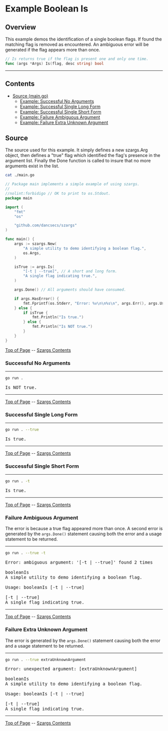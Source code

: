 <!--- gotomd::Auto:: See github.com/dancsecs/gotomd **DO NOT MODIFY** -->

<!---
   Szerszam argument library: szargs.
   Copyright (C) 2024  Leslie Dancsecs

   This program is free software: you can redistribute it and/or modify
   it under the terms of the GNU General Public License as published by
   the Free Software Foundation, either version 3 of the License, or
   (at your option) any later version.

   This program is distributed in the hope that it will be useful,
   but WITHOUT ANY WARRANTY; without even the implied warranty of
   MERCHANTABILITY or FITNESS FOR A PARTICULAR PURPOSE.  See the
   GNU General Public License for more details.

   You should have received a copy of the GNU General Public License
   along with this program.  If not, see <https://www.gnu.org/licenses/>.
-->

# Example Boolean Is


## Overview

This example demos the identification of a single boolean flags.  If found the
matching flag is removed as encountered.  An ambiguous error will be
generated if the flag appears more than once.

<!--- gotomd::Bgn::dcln::./../../Args.Is -->
```go
// Is returns true if the flag is present one and only one time.
func (args *Args) Is(flag, desc string) bool
```
<!--- gotomd::End::dcln::./../../Args.Is -->

---

## Contents

- [Source (main.go)](#source)
    - [Example: Successful No Arguments](#successful-no-arguments)
    - [Example: Successful Single Long Form](#successful-single-long-form)
    - [Example: Successful Single Short Form](#successful-single-short-form)
    - [Example: Failure Ambiguous Argument](#failure-ambiguous-argument)
    - [Example: Failure Extra Unknown Argument](#failure-extra-unknown-argument)

## Source

The source used for this example.  It simply defines a new szargs.Arg object,
then defines a "true" flag which identified the flag's presence in the
argument list.  Finally the Done function is called to insure that no more
arguments exist in the list.

<!--- gotomd::Bgn::file::./main.go -->
```bash
cat ./main.go
```

```go
// Package main implements a simple example of using szargs.
//
//nolint:forbidigo // OK to print to os.Stdout.
package main

import (
    "fmt"
    "os"

    "github.com/dancsecs/szargs"
)

func main() {
    args := szargs.New(
        "A simple utility to demo identifying a boolean flag.",
        os.Args,
    )

    isTrue := args.Is(
        "[-t | --true]", // A short and long form.
        "A single flag indicating true.",
    )

    args.Done() // All arguments should have consumed.

    if args.HasError() {
        fmt.Fprintf(os.Stderr, "Error: %v\n\n%s\n", args.Err(), args.Usage())
    } else {
        if isTrue {
            fmt.Println("Is true.")
        } else {
            fmt.Println("Is NOT true.")
        }
    }
}
```
<!--- gotomd::End::file::./main.go -->

[Top of Page](#example-boolean-is) --
[Szargs Contents](../../README.md#contents)

### Successful No Arguments

<!--- gotomd::Bgn::run::./. -->
---
```bash
go run .
```

<pre>
Is NOT true.
</pre>
---
<!--- gotomd::End::run::./. -->

[Top of Page](#example-boolean-is) --
[Szargs Contents](../../README.md#contents)

### Successful Single Long Form

<!--- gotomd::Bgn::run::./. --true -->
---
```bash
go run . --true
```

<pre>
Is true.
</pre>
---
<!--- gotomd::End::run::./. --true -->

[Top of Page](#example-boolean-is) --
[Szargs Contents](../../README.md#contents)

### Successful Single Short Form

<!--- gotomd::Bgn::run::./. -t -->
---
```bash
go run . -t
```

<pre>
Is true.
</pre>
---
<!--- gotomd::End::run::./. -t -->

[Top of Page](#example-boolean-is) --
[Szargs Contents](../../README.md#contents)


### Failure Ambiguous Argument

The error is because a true flag appeared more than once.  A second error is
generated by the ```args.Done()``` statement causing both the error and a
usage statement to be returned.

<!--- gotomd::Bgn::run::./. --true -t -->
---
```bash
go run . --true -t
```

<pre>
Error: ambiguous argument: '[-t | --true]' found 2 times

booleanIs
A simple utility to demo identifying a boolean flag.

Usage: booleanIs [-t | --true]

[-t | --true]
A single flag indicating true.
</pre>
---
<!--- gotomd::End::run::./. --true -t -->

[Top of Page](#example-boolean-is) --
[Szargs Contents](../../README.md#contents)

### Failure Extra Unknown Argument

The error is generated by the ```args.Done()``` statement causing both the
error and a usage statement to be returned.

<!--- gotomd::Bgn::run::./. --true extraUnknownArgument -->
---
```bash
go run . --true extraUnknownArgument
```

<pre>
Error: unexpected argument: [extraUnknownArgument]

booleanIs
A simple utility to demo identifying a boolean flag.

Usage: booleanIs [-t | --true]

[-t | --true]
A single flag indicating true.
</pre>
---
<!--- gotomd::End::run::./. --true extraUnknownArgument -->

[Top of Page](#example-boolean-is) --
[Szargs Contents](../../README.md#contents)
